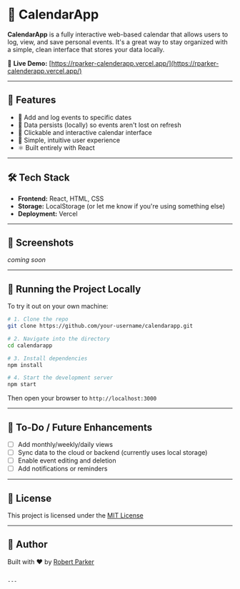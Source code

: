 
# 📅 CalendarApp

**CalendarApp** is a fully interactive web-based calendar that allows users to log, view, and save personal events. It's a great way to stay organized with a simple, clean interface that stores your data locally.

🔗 **Live Demo:** [https://rparker-calenderapp.vercel.app/](https://rparker-calenderapp.vercel.app/)

---

## 🌟 Features

- 📝 Add and log events to specific dates
- 💾 Data persists (locally) so events aren't lost on refresh
- 📅 Clickable and interactive calendar interface
- 🧠 Simple, intuitive user experience
- ⚛️ Built entirely with React

---

## 🛠️ Tech Stack

- **Frontend:** React, HTML, CSS
- **Storage:** LocalStorage (or let me know if you're using something else)
- **Deployment:** Vercel

---

## 📸 Screenshots

<!-- Drop screenshots here or use image links -->
_coming soon_

---

## 🚀 Running the Project Locally

To try it out on your own machine:

```bash
# 1. Clone the repo
git clone https://github.com/your-username/calendarapp.git

# 2. Navigate into the directory
cd calendarapp

# 3. Install dependencies
npm install

# 4. Start the development server
npm start
````

Then open your browser to `http://localhost:3000`

---

## 📝 To-Do / Future Enhancements

* [ ] Add monthly/weekly/daily views
* [ ] Sync data to the cloud or backend (currently uses local storage)
* [ ] Enable event editing and deletion
* [ ] Add notifications or reminders

---

## 📄 License

This project is licensed under the [MIT License](LICENSE)

---

## 👤 Author

Built with ❤️ by [Robert Parker](https://github.com/rparker122)

```

---



